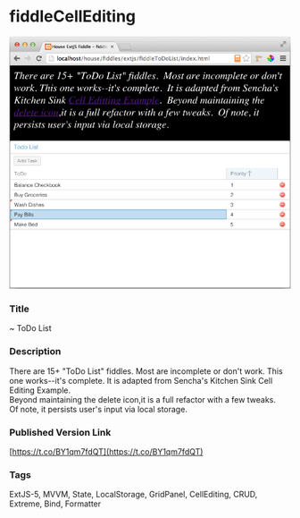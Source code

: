 fiddleCellEditing
======
![Screenshot](screenshot.png)

### Title
~ ToDo List

### Description
There are 15+ "ToDo List" fiddles.  Most are incomplete or don't work. 
This one works--it's complete.  It is adapted from Sencha's Kitchen Sink Cell Editing Example.  
Beyond maintaining the delete icon,it is a full refactor with a few tweaks.  
Of note, it persists user's input via local storage.

### Published Version Link
[https://t.co/BY1qm7fdQT](https://t.co/BY1qm7fdQT)

### Tags
ExtJS-5, MVVM, State, LocalStorage, GridPanel, CellEditing, CRUD, Extreme, Bind, Formatter


